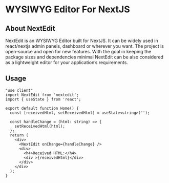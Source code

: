 # WYSIWYG Editor For NextJS

## About NextEdit

NextEdit is an WYSIWYG Editor built for NextJS. It can be widely used in react/nextjs admin panels, dashboard or wherever you want. The project is open-source and open for new features. With the goal in keeping the package sizes and dependencies minimal NextEdit can be also considered as a lightweight editor for your application’s requirements.

## Usage

```
"use client"
import NextEdit from 'nextedit';
import { useState } from 'react';

export default function Home() {
  const [receivedHtml, setReceivedHtml] = useState<string>('');

  const handleChange = (html: string) => {
    setReceivedHtml(html);
  };
  return (
    <div>
      <NextEdit onChange={handleChange} />
      <div>
        <h4>Received HTML:</h4>
        <div >{receivedHtml}</div>
      </div>
    </div>
  );
}
```
